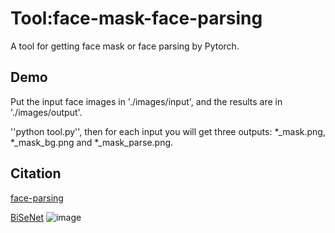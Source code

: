 # Tool:face-mask-face-parsing
A tool for getting face mask or face parsing by Pytorch.

## Demo
Put the input face images in './images/input', and the results are in './images/output'.

''python tool.py'', then for each input you will get three outputs: *_mask.png, *_mask_bg.png and *_mask_parse.png.


## Citation
[face-parsing](https://github.com/zllrunning/face-parsing.PyTorch)

[BiSeNet](https://github.com/CoinCheung/BiSeNet)
![image](http://github.com/itmyhome2013/readme_add_pic/raw/master/images/nongshalie.jpg)
